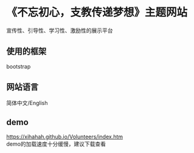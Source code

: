 # 《不忘初心，支教传递梦想》主题网站
宣传性、引导性、学习性、激励性的展示平台

## 使用的框架
bootstrap

## 网站语言
简体中文/English

## demo
https://xihahah.github.io/Volunteers/index.htm <br>
demo的加载速度十分缓慢，建议下载查看
